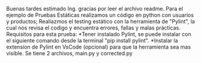 Buenas tardes estimado Ing. gracias por leer el archivo readme.
Para el ejemplo de Pruebas Estáticas realizamos un código en python con usuarios y productos; Realiazmos el testing estático con la herramienta de "Pylint", la cual nos revisa el codigo y encuentra errores, fallas y malas prácticas.
Requisitos para esta prueba:
*Tener instalado Pylint, se puede instalar con el siguiente comando desde la terminal "pip install pylint".
*Instalar la extension de Pylint en VsCode (opcional) para que la herramienta sea mas visible.
Se tiene 2 archivos, main.py y corrected.py 